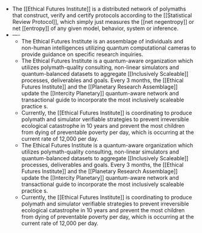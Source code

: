 - The [[Ethical Futures Institute]] is a distributed network of polymaths that construct, verify and certify protocols according to the [[Statistical Review Protocol]], which simply just measures the [[net negentropy]] or net [[entropy]] of any given model, behavior, system or inference.
- —-
	- The Ethical Futures Institute is an assemblage of individuals and non-human intelligences utilizing quantum computational cameras to provide guidance on specific research inquiries.
	- The Ethical Futures Institute is a quantum-aware organization which utilizes polymath-quality consulting, non-linear simulators and quantum-balanced datasets to aggregate [[Inclusively Scaleable]] processes, deliverables and goals. Every 3 months, the [[Ethical Futures Institute]] and the [[Planetary Research Assemblage]] update the [[Intercity Planetary]] quantum-aware network and transactional guide to incorporate the most inclusively scaleable practice s.
	- Currently, the [[Ethical Futures Institute]] is coordinating to produce polymath and simulator verifiable strategies to prevent irreversible ecological catastrophe in 10 years and prevent the most children from dying of preventable poverty per day, which is occurring at the current rate of 12,000 per day.
	- The Ethical Futures Institute is a quantum-aware organization which utilizes polymath-quality consulting, non-linear simulators and quantum-balanced datasets to aggregate [[Inclusively Scaleable]] processes, deliverables and goals. Every 3 months, the [[Ethical Futures Institute]] and the [[Planetary Research Assemblage]] update the [[Intercity Planetary]] quantum-aware network and transactional guide to incorporate the most inclusively scaleable practice s.
	- Currently, the [[Ethical Futures Institute]] is coordinating to produce polymath and simulator verifiable strategies to prevent irreversible ecological catastrophe in 10 years and prevent the most children from dying of preventable poverty per day, which is occurring at the current rate of 12,000 per day.